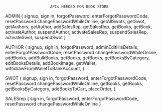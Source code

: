                         APIs NEEDED FOR BOOK STORE

ADMIN { 
        signup,         sign in,        forgotPassword,         enterForgotPasswordCode,        resetPassword   changePasswordWhileOnline,      getAllSwots, getSwot,  getAuthors, getAuthor, addSalesRep,      getSalesRep, getBooks, getBook,  activateAuthor, suspendAuthor,    activateSalesRep, suspendSalesRep, activateSwot, suspendSwot
}

AUTHOR {
        signup,         sign in,        forgotPassword,         adminEditHisDetails,         enterForgotPasswordCode,        resetPassword   changePasswordWhileOnline, addBooks, addBulkBooks, getBooks, getBooks, getBooksByCategory,      editBooksDetails,      addBookImage,        getWallet,         withdrawFromWalletToBankAccount,
}

SWOT {
        signup,         sign in,        forgotPassword,         enterForgotPasswordCode,        resetPassword   changePasswordWhileOnline,      getBooks,        getBooks,      getBooksByCategory,      addBooksToCart,      placeOrder,
}

SALESrep {
        sign in,        forgotPassword,         enterForgotPasswordCode,        resetPassword   changePasswordWhileOnline
}